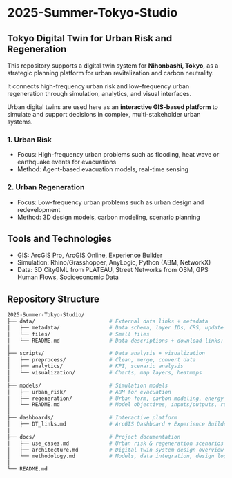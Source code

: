 # 2025-Summer-Tokyo-Studio

## Tokyo Digital Twin for Urban Risk and Regeneration

This repository supports a digital twin system for **Nihonbashi, Tokyo**, as a strategic planning platform for urban revitalization and carbon neutrality.

It connects high-frequency urban risk and low-frequency urban regeneration through simulation, analytics, and visual interfaces.

Urban digital twins are used here as an **interactive GIS-based platform** to simulate and support decisions in complex, multi-stakeholder urban systems.


### 1. Urban Risk
- Focus: High-frequency urban problems such as flooding, heat wave or earthquake events for evacuations
- Method: Agent-based evacuation models, real-time sensing

### 2. Urban Regeneration
- Focus: Low-frequency urban problems such as urban design and redevelopment
- Method: 3D design models, carbon modeling, scenario planning


## Tools and Technologies
- GIS: ArcGIS Pro, ArcGIS Online, Experience Builder
- Simulation: Rhino/Grasshopper, AnyLogic, Python (ABM, NetworkX)
- Data: 3D CityGML from PLATEAU, Street Networks from OSM, GPS Human Flows, Socioeconomic Data


## Repository Structure

```bash
2025-Summer-Tokyo-Studio/
├── data/                        # External data links + metadata
│   ├── metadata/                # Data schema, layer IDs, CRS, update logs
│   └── files/                   # Small files
│   └── README.md                # Data descriptions + download links: URLs to datasets (CityGML, OSM, e-Stat, etc.)
│
├── scripts/                     # Data analysis + visualization
│   ├── preprocess/              # Clean, merge, convert data
│   ├── analytics/               # KPI, scenario analysis
│   └── visualization/           # Charts, map layers, heatmaps
│
├── models/                      # Simulation models
│   ├── urban_risk/              # ABM for evacuation
│   ├── regeneration/            # Urban form, carbon modeling, energy simulation
│   └── README.md                # Model objectives, inputs/outputs, run instructions
│
├── dashboards/                  # Interactive platform 
│   ├── DT_links.md              # ArcGIS Dashboard + Experience Builder URLs
│
├── docs/                        # Project documentation
│   ├── use_cases.md             # Urban risk & regeneration scenarios
│   ├── architecture.md          # Digital twin system design overview
│   └── methodology.md           # Models, data integration, design logic
│
└── README.md
